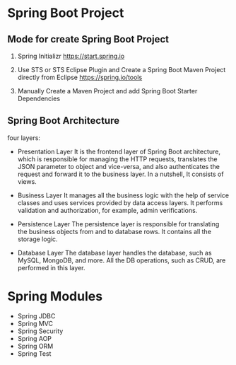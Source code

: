 # Spring Boot Project

## Mode for create Spring Boot Project

1. Spring Initializr
https://start.spring.io

2. Use STS or STS Eclipse Plugin and Create a Spring Boot Maven Project directly from Eclipse
https://spring.io/tools

3. Manually Create a Maven Project and add Spring Boot Starter Dependencies


## Spring Boot Architecture

four layers:

- Presentation Layer
It is the frontend layer of Spring Boot architecture, which is responsible for managing the HTTP requests, translates the JSON parameter to object and vice-versa, and also authenticates the request and forward it to the business layer. In a nutshell, It consists of views.

- Business Layer
It manages all the business logic with the help of service classes and uses services provided by data access layers. It performs validation and authorization, for example, admin verifications.

- Persistence Layer
The persistence layer is responsible for translating the business objects from and to database rows. It contains all the storage logic.

- Database Layer
The database layer handles the database, such as MySQL, MongoDB, and more. All the DB operations, such as CRUD, are performed in this layer.

# Spring Modules

- Spring JDBC
- Spring MVC
- Spring Security
- Spring AOP
- Spring ORM
- Spring Test

